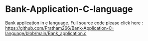 # Bank-Application-C-language
Bank application in c language.
Full source code please click here : https://github.com/Pratham266/Bank-Application-C-language/blob/main/Bank_application.c
